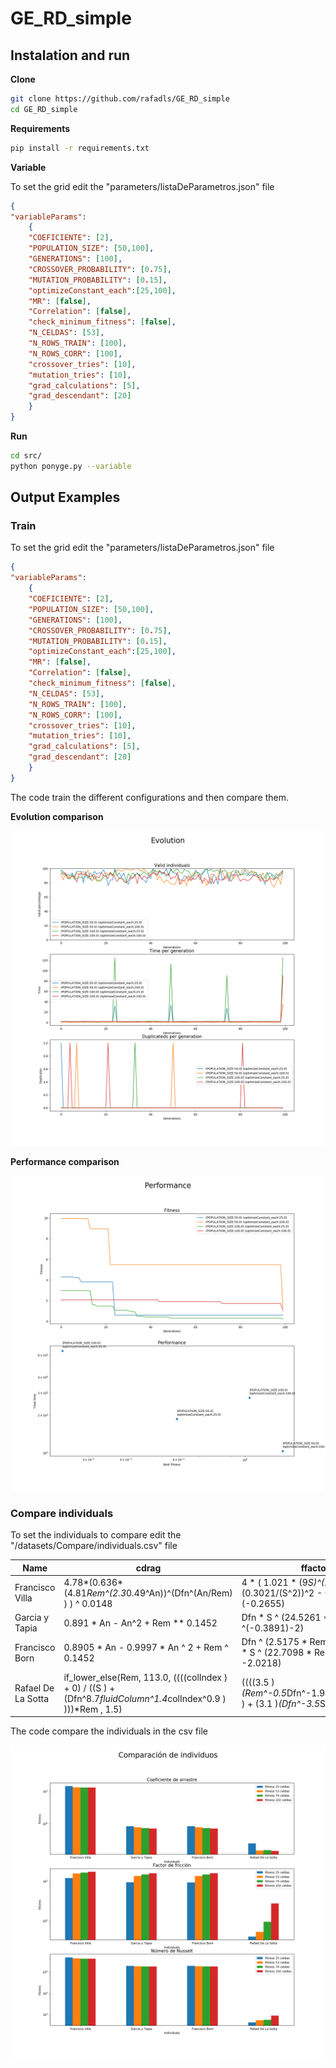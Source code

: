 # GE_RD_simple

## **Instalation and run**

**Clone**

```bash
git clone https://github.com/rafadls/GE_RD_simple
cd GE_RD_simple
```

**Requirements**

```bash
pip install -r requirements.txt
```

**Variable**


To set the grid edit the "parameters/listaDeParametros.json" file
```json
{
"variableParams": 
    {
    "COEFICIENTE": [2], 
    "POPULATION_SIZE": [50,100],
    "GENERATIONS": [100],
    "CROSSOVER_PROBABILITY": [0.75],
    "MUTATION_PROBABILITY": [0.15],
    "optimizeConstant_each":[25,100],
    "MR": [false],
    "Correlation": [false],
    "check_minimum_fitness": [false], 
    "N_CELDAS": [53],
    "N_ROWS_TRAIN": [100],
    "N_ROWS_CORR": [100],
    "crossover_tries": [10],
    "mutation_tries": [10],
    "grad_calculations": [5],
    "grad_descendant": [20]
    }
}
```

**Run**

```bash
cd src/
python ponyge.py --variable
```

## **Output Examples**

### Train
To set the grid edit the "parameters/listaDeParametros.json" file
```json
{
"variableParams": 
    {
    "COEFICIENTE": [2], 
    "POPULATION_SIZE": [50,100],
    "GENERATIONS": [100],
    "CROSSOVER_PROBABILITY": [0.75],
    "MUTATION_PROBABILITY": [0.15],
    "optimizeConstant_each":[25,100],
    "MR": [false],
    "Correlation": [false],
    "check_minimum_fitness": [false], 
    "N_CELDAS": [53],
    "N_ROWS_TRAIN": [100],
    "N_ROWS_CORR": [100],
    "crossover_tries": [10],
    "mutation_tries": [10],
    "grad_calculations": [5],
    "grad_descendant": [20]
    }
}
```
The code train the different configurations and then compare them.

**Evolution comparison**

![Evolution comparison](DEMO/evolution.png)

**Performance comparison**

![Performance comparison](DEMO/performance.png)

### Compare individuals
To set the individuals to compare edit the "/datasets/Compare/individuals.csv" file

|Name              |cdrag                                                                                                                    |ffactor                                                                                   |nusselt                                   |
|------------------|-------------------------------------------------------------------------------------------------------------------------|------------------------------------------------------------------------------------------|------------------------------------------|
|Francisco Villa   |4.78*(0.636*(4.81*Rem^(2.3*0.49^An))^(Dfn^(An/Rem) ) ) ^ 0.0148                                                     |4 * ( 1.021 * (9*S)^(2.81*S)^(-2) + (0.3021/(S^2))^2 - 0.6) * Rem ^ (-0.2655)        |Rem^0.677                                |
|Garcia y Tapia    |0.891 * An - An^2 + Rem ** 0.1452                                                                                       |Dfn * S ^ (24.5261 * Rem ^(-0.3891)-2)                                                  |2.0232 * Rem^0.5528                      |
|Francisco Born    |0.8905 * An - 0.9997 * An ^ 2 + Rem ^ 0.1452                                                                           |Dfn ^ (2.5175 * Rem ^ (-0.1006)) * S ^ (22.7098 * Rem ^ (-0.3774) -2.0218)            |1.9324 * Rem ^ 0.5577 + 1                |
|Rafael De La Sotta|if_lower_else(Rem, 113.0, ((((colIndex  )  + 0)     / ((S  )  + (Dfn^8.7*fluidColumn^1.4*colIndex^0.9 ) )))*Rem , 1.5)|((((3.5 )*(Rem^-0.5*Dfn^-1.9*S^-2.7*colIndex  ) + (3.1 )*(Dfn^-3.5*S^-1.0 ))  / (1)))|(0.14)*(Rem^(0.7438))*(Prandtl^(0.7068))|

The code compare the individuals in the csv file

![Performance comparison](DEMO/coeficientes.png)



